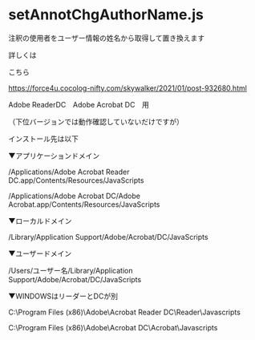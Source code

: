 # setAnnotChgAuthorName.js
注釈の使用者をユーザー情報の姓名から取得して置き換えます

詳しくは

こちら

https://force4u.cocolog-nifty.com/skywalker/2021/01/post-932680.html

Adobe ReaderDC　Adobe Acrobat DC　用

（下位バージョンでは動作確認していないだけですが）

インストール先は以下

▼アプリケーションドメイン

/Applications/Adobe Acrobat Reader DC.app/Contents/Resources/JavaScripts

/Applications/Adobe Acrobat DC/Adobe Acrobat.app/Contents/Resources/JavaScripts



▼ローカルドメイン

/Library/Application Support/Adobe/Acrobat/DC/JavaScripts



▼ユーザードメイン

/Users/ユーザー名/Library/Application Support/Adobe/Acrobat/DC/JavaScripts



▼WINDOWSはリーダーとDCが別

C:\Program Files (x86)\Adobe\Acrobat Reader DC\Reader\Javascripts

C:\Program Files (x86)\Adobe\Acrobat DC\Acrobat\Javascripts

